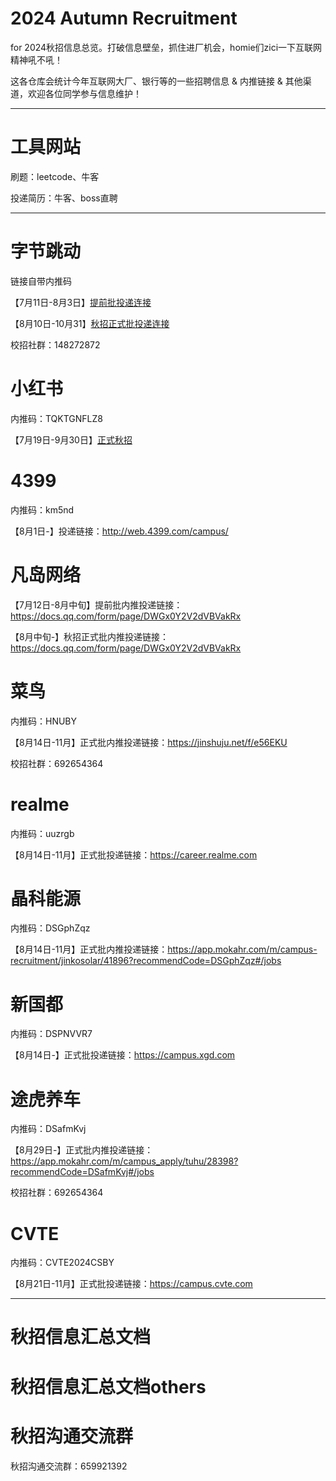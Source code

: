 #  2024 Autumn Recruitment

for 2024秋招信息总览。打破信息壁垒，抓住进厂机会，homie们zici一下互联网精神吼不吼！

这各仓库会统计今年互联网大厂、银行等的一些招聘信息 & 内推链接 & 其他渠道，欢迎各位同学参与信息维护！

------

#  工具网站

刷题：leetcode、牛客

投递简历：牛客、boss直聘

------

# 字节跳动

链接自带内推码

【7月11日-8月3日】[提前批投递连接](https://job.toutiao.com/campus/m/position?external_referral_code=S7Z85H7&type=2)

【8月10日-10月31】[秋招正式批投递连接](https://job.toutiao.com/campus/m/position?external_referral_code=S7Z85H7&type=2)

校招社群：148272872


# 小红书

内推码：TQKTGNFLZ8

【7月19日-9月30日】[正式秋招](https://job.xiaohongshu.com/m/campus)



# 4399

内推码：km5nd

【8月1日-】投递链接：http://web.4399.com/campus/ 



# 凡岛网络

【7月12日-8月中旬】提前批内推投递链接：https://docs.qq.com/form/page/DWGx0Y2V2dVBVakRx

【8月中旬-】秋招正式批内推投递链接：https://docs.qq.com/form/page/DWGx0Y2V2dVBVakRx



# 菜鸟

内推码：HNUBY

【8月14日-11月】正式批内推投递链接：https://jinshuju.net/f/e56EKU 

校招社群：692654364


# realme

内推码：uuzrgb

【8月14日-11月】正式批投递链接：https://career.realme.com


# 晶科能源

内推码：DSGphZqz

【8月14日-11月】正式批内推投递链接：https://app.mokahr.com/m/campus-recruitment/jinkosolar/41896?recommendCode=DSGphZqz#/jobs



# 新国都

内推码：DSPNVVR7

【8月14日-】正式批投递链接：https://campus.xgd.com


# 途虎养车

内推码：DSafmKvj

【8月29日-】正式批内推投递链接：https://app.mokahr.com/m/campus_apply/tuhu/28398?recommendCode=DSafmKvj#/jobs

校招社群：692654364


# CVTE

内推码：CVTE2024CSBY

【8月21日-11月】正式批投递链接：https://campus.cvte.com


------

# 秋招信息汇总文档


# 秋招信息汇总文档others


# 秋招沟通交流群

秋招沟通交流群：659921392
